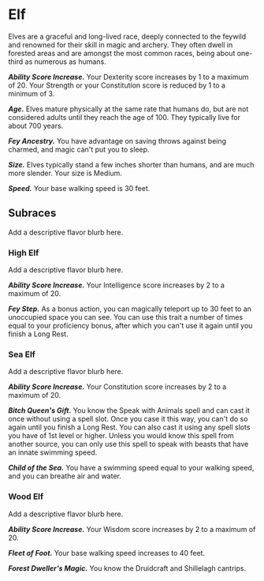 # Elf

Elves are a graceful and long-lived race, deeply connected to the feywild and renowned for their skill in magic and archery. They often dwell in forested areas and are amongst the most common races, being about one-third as numerous as humans.

***Ability Score Increase.*** Your Dexterity score increases by 1 to a maximum of 20. Your Strength or your Constitution score is reduced by 1 to a minimum of 3.

***Age.*** Elves mature physically at the same rate that humans do, but are not considered adults until they reach the age of 100. They typically live for about 700 years.

***Fey Ancestry.*** You have advantage on saving throws against being charmed, and magic can't put you to sleep.

***Size.*** Elves typically stand a few inches shorter than humans, and are much more slender. Your size is Medium.

***Speed.*** Your base walking speed is 30 feet.

## Subraces

<note>
Add a descriptive flavor blurb here.
</note>

### High Elf

<note>
Add a descriptive flavor blurb here.
</note>

***Ability Score Increase.*** Your Intelligence score increases by 2 to a maximum of 20.

***Fey Step.*** As a bonus action, you can magically teleport up to 30 feet to an unoccupied space you can see. You can use this trait a number of times equal to your proficiency bonus, after which you can't use it again until you finish a Long Rest.

### Sea Elf

<note>
Add a descriptive flavor blurb here.
</note>

***Ability Score Increase.*** Your Constitution score increases by 2 to a maximum of 20.

***Bitch Queen's Gift.*** You know the Speak with Animals spell and can cast it once without using a spell slot. Once you case it this way, you can't do so again until you finish a Long Rest. You can also cast it using any spell slots you have of 1st level or higher. Unless you would know this spell from another source, you can only use this spell to speak with beasts that have an innate swimming speed.

***Child of the Sea.*** You have a swimming speed equal to your walking speed, and you can breathe air and water.

### Wood Elf

<note>
Add a descriptive flavor blurb here.
</note>

***Ability Score Increase.*** Your Wisdom score increases by 2 to a maximum of 20.

***Fleet of Foot.*** Your base walking speed increases to 40 feet.

***Forest Dweller's Magic.*** You know the Druidcraft and Shillelagh cantrips.